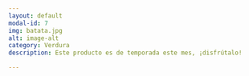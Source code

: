 ```yaml
---
layout: default
modal-id: 7
img: batata.jpg
alt: image-alt
category: Verdura
description: Este producto es de temporada este mes, ¡disfrútalo!

---
```

